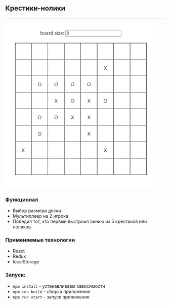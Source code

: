 ## Крестики-нолики

---

![alt text](./public/tic-tac-toe.png)

### Функционал

- Выбор размера доски
- Мультиплеер на 2 игрока
- Победил тот, кто первый выстроил линию из 5 крестиков или ноликов

### Применяемые технологии

- React
- Redux
- localStorage

### Запуск:

- `npm install` - устанавливаем зависимости
- `npm run build` - сборка приложения
- `npm run start` - запуск приложения
